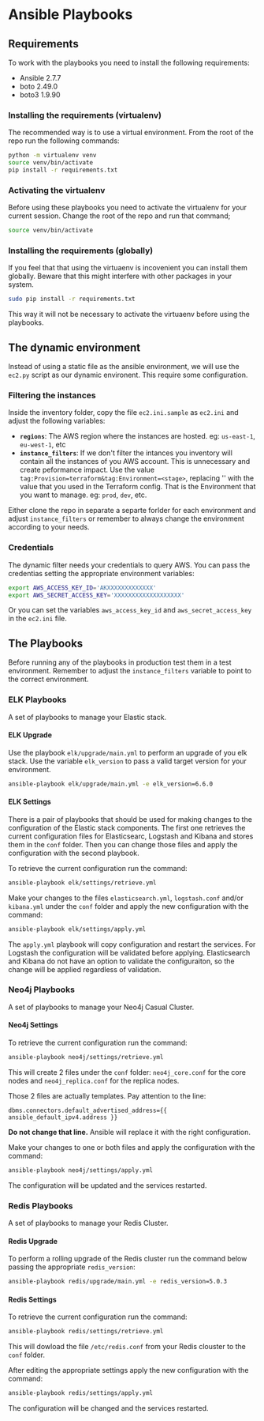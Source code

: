 # Ansible Playbooks

## Requirements

To work with the playbooks you need to install the following requirements:
- Ansible 2.7.7
- boto 2.49.0
- boto3 1.9.90

### Installing the requirements (virtualenv)

The recommended way is to use a virtual environment. From the root of the repo run the following commands:

```bash
python -m virtualenv venv
source venv/bin/activate
pip install -r requirements.txt
```

### Activating the virtualenv

Before using these playbooks you need to activate the virtualenv for your current session. Change the root of the repo and run that command;

```bash
source venv/bin/activate
```

### Installing the requirements (globally)

If you feel that that using the virtuaenv is incovenient you can install them globally. Beware that this might interfere with other packages in your system.

```bash
sudo pip install -r requirements.txt
```

This way it will not be necessary to activate the virtuaenv before using the playbooks.

## The dynamic environment

Instead of using a static file as the ansible environment, we will use the `ec2.py` script as our dynamic environent. This require some configuration.

### Filtering the instances

Inside the inventory folder, copy the file `ec2.ini.sample` as `ec2.ini` and adjust the following variables:

- **`regions`**: The AWS region where the instances are hosted. eg: `us-east-1`, `eu-west-1`, etc
- **`instance_filters`**: If we don't filter the intances you inventory will contain all the instances of you AWS account. This is unnecessary and create peformance impact. Use the value `tag:Provision=terraform&tag:Environment=<stage>`, replacing '<stage>' with the value that you used in the Terraform config. That is the Environment that you want to manage. eg: `prod`, `dev`, etc.

Either clone the repo in separate a separte forlder for each environment and adjust `instance_filters` or remember to always change the environment according to your needs.

### Credentials

The dynamic filter needs your credentials to query AWS. You can pass the credentias setting the appropriate environment variables:

```bash
export AWS_ACCESS_KEY_ID='AKXXXXXXXXXXXXX'
export AWS_SECRET_ACCESS_KEY='XXXXXXXXXXXXXXXXXXX'
```

Or you can set the variables `aws_access_key_id` and `aws_secret_access_key` in the `ec2.ini` file.

## The Playbooks

Before running any of the playbooks in production test them in a test environment. Remember to adjust the `instance_filters` variable to point to the correct environment.

### ELK Playbooks

A set of playbooks to manage your Elastic stack.

#### ELK Upgrade

Use the playbook `elk/upgrade/main.yml` to perform an upgrade of you elk stack. Use the variable `elk_version` to pass a valid target version for your environment.

```bash
ansible-playbook elk/upgrade/main.yml -e elk_version=6.6.0
```

#### ELK Settings

There is a pair of playbooks that should be used for making changes to the configuration of the Elastic stack components. The first one retrieves the current configuration files for Elasticsearc, Logstash and Kibana and stores them in the `conf` folder. Then you can change those files and apply the configuration with the second playbook.

To retrieve the current configuration run the command:

```bash
ansible-playbook elk/settings/retrieve.yml
```

Make your changes to the files `elasticsearch.yml`, `logstash.conf` and/or `kibana.yml` under the `conf` folder and apply the new configuration with the command:

```bash
ansible-playbook elk/settings/apply.yml
```

The `apply.yml` playbook will copy configuration and restart the services. For Logstash the configuration will be validated before applying. Elasticsearch and Kibana do not have an option to validate the configuraiton, so the change will be applied regardless of validation.

### Neo4j Playbooks

A set of playbooks to manage your Neo4j Casual Cluster.

#### Neo4j Settings

To retrieve the current configuration run the command:

```bash
ansible-playbook neo4j/settings/retrieve.yml
```

This will create 2 files under the `conf` folder: `neo4j_core.conf` for the core nodes and `neo4j_replica.conf` for the replica nodes.

Those 2 files are actually templates. Pay attention to the line:

```
dbms.connectors.default_advertised_address={{ ansible_default_ipv4.address }}
```

**Do not change that line.** Ansible will replace it with the right configuration.

Make your changes to one or both files and apply the configuration with the command:

```bash
ansible-playbook neo4j/settings/apply.yml
```

The configuration will be updated and the services restarted.

### Redis Playbooks

A set of playbooks to manage your Redis Cluster.

#### Redis Upgrade

To perform a rolling upgrade of the Redis cluster run the command below passing the appropriate `redis_version`:

```bash
ansible-playbook redis/upgrade/main.yml -e redis_version=5.0.3
```

#### Redis Settings

To retrieve the current configuration run the command:

```bash
ansible-playbook redis/settings/retrieve.yml
```

This will dowload the file `/etc/redis.conf` from your Redis clouster to the `conf` folder.

After editing the appropriate settings apply the new configuration with the command:

```bash
ansible-playbook redis/settings/apply.yml
```

The configuration will be changed and the services restarted.